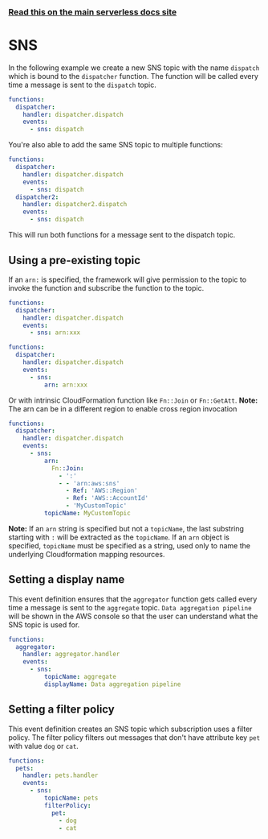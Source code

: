 <!--
title: Serverless Framework - AWS Lambda Events - SNS
menuText: SNS
menuOrder: 6
description:  Setting up AWS SNS Events with AWS Lambda via the Serverless Framework
layout: Doc
-->

<!-- DOCS-SITE-LINK:START automatically generated  -->

### [Read this on the main serverless docs site](https://www.serverless.com/framework/docs/providers/aws/events/sns)

<!-- DOCS-SITE-LINK:END -->

# SNS

In the following example we create a new SNS topic with the name `dispatch` which is bound to the `dispatcher` function. The function will be called every time a message is sent to the `dispatch` topic.

```yml
functions:
  dispatcher:
    handler: dispatcher.dispatch
    events:
      - sns: dispatch
```

You're also able to add the same SNS topic to multiple functions:

```yml
functions:
  dispatcher:
    handler: dispatcher.dispatch
    events:
      - sns: dispatch
  dispatcher2:
    handler: dispatcher2.dispatch
    events:
      - sns: dispatch
```

This will run both functions for a message sent to the dispatch topic.

## Using a pre-existing topic

If an `arn:` is specified, the framework will give permission to the topic to invoke the function and subscribe the function to the topic.

```yml
functions:
  dispatcher:
    handler: dispatcher.dispatch
    events:
      - sns: arn:xxx
```

```yml
functions:
  dispatcher:
    handler: dispatcher.dispatch
    events:
      - sns:
          arn: arn:xxx
```

Or with intrinsic CloudFormation function like `Fn::Join` or `Fn::GetAtt`.
**Note:** The arn can be in a different region to enable cross region invocation

```yml
functions:
  dispatcher:
    handler: dispatcher.dispatch
    events:
      - sns:
          arn:
            Fn::Join:
              - ':'
              - - 'arn:aws:sns'
                - Ref: 'AWS::Region'
                - Ref: 'AWS::AccountId'
                - 'MyCustomTopic'
          topicName: MyCustomTopic
```

**Note:** If an `arn` string is specified but not a `topicName`, the last substring starting with `:` will be extracted as the `topicName`. If an `arn` object is specified, `topicName` must be specified as a string, used only to name the underlying Cloudformation mapping resources.

## Setting a display name

This event definition ensures that the `aggregator` function gets called every time a message is sent to the
`aggregate` topic. `Data aggregation pipeline` will be shown in the AWS console so that the user can understand what the
SNS topic is used for.

```yml
functions:
  aggregator:
    handler: aggregator.handler
    events:
      - sns:
          topicName: aggregate
          displayName: Data aggregation pipeline
```

## Setting a filter policy

This event definition creates an SNS topic which subscription uses a filter policy. The filter policy filters out messages that don't have attribute key `pet` with value `dog` or `cat`.

```yml
functions:
  pets:
    handler: pets.handler
    events:
      - sns:
          topicName: pets
          filterPolicy:
            pet:
              - dog
              - cat
```

